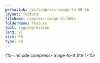 ```yaml
---
permalink: /vi/compress-image-to-50-kb
layout: feature
fileName: compress-image-to-50kb
folderName: feature
tool: imgcompression
lang: vi
size: 50
type: kb
---
```


{%- include compress-image-to-X.html -%}
